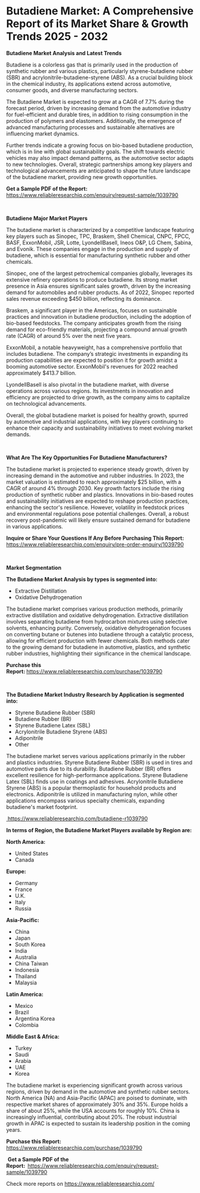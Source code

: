 <p><h1>Butadiene Market: A Comprehensive Report of its Market Share & Growth Trends 2025 - 2032</h1></p><p><strong>Butadiene Market Analysis and Latest Trends</strong></p>
<p><p>Butadiene is a colorless gas that is primarily used in the production of synthetic rubber and various plastics, particularly styrene-butadiene rubber (SBR) and acrylonitrile-butadiene-styrene (ABS). As a crucial building block in the chemical industry, its applications extend across automotive, consumer goods, and diverse manufacturing sectors. </p><p>The Butadiene Market is expected to grow at a CAGR of 7.7% during the forecast period, driven by increasing demand from the automotive industry for fuel-efficient and durable tires, in addition to rising consumption in the production of polymers and elastomers. Additionally, the emergence of advanced manufacturing processes and sustainable alternatives are influencing market dynamics. </p><p>Further trends indicate a growing focus on bio-based butadiene production, which is in line with global sustainability goals. The shift towards electric vehicles may also impact demand patterns, as the automotive sector adapts to new technologies. Overall, strategic partnerships among key players and technological advancements are anticipated to shape the future landscape of the butadiene market, providing new growth opportunities.</p></p>
<p><strong>Get a Sample PDF of the Report:&nbsp;</strong> <a href="https://www.reliableresearchiq.com/enquiry/request-sample/1039790?utm_campaign=3279&utm_medium=2&utm_source=Github&utm_content=ia&utm_term=02042025&utm_id=butadiene">https://www.reliableresearchiq.com/enquiry/request-sample/1039790</a></p>
<p>&nbsp;</p>
<p><strong>Butadiene Major Market Players</strong></p>
<p><p>The butadiene market is characterized by a competitive landscape featuring key players such as Sinopec, TPC, Braskem, Shell Chemical, CNPC, FPCC, BASF, ExxonMobil, JSR, Lotte, LyondellBasell, Ineos O&P, LG Chem, Sabina, and Evonik. These companies engage in the production and supply of butadiene, which is essential for manufacturing synthetic rubber and other chemicals.</p><p>Sinopec, one of the largest petrochemical companies globally, leverages its extensive refinery operations to produce butadiene. Its strong market presence in Asia ensures significant sales growth, driven by the increasing demand for automobiles and rubber products. As of 2022, Sinopec reported sales revenue exceeding $450 billion, reflecting its dominance.</p><p>Braskem, a significant player in the Americas, focuses on sustainable practices and innovation in butadiene production, including the adoption of bio-based feedstocks. The company anticipates growth from the rising demand for eco-friendly materials, projecting a compound annual growth rate (CAGR) of around 5% over the next five years.</p><p>ExxonMobil, a notable heavyweight, has a comprehensive portfolio that includes butadiene. The company’s strategic investments in expanding its production capabilities are expected to position it for growth amidst a booming automotive sector. ExxonMobil's revenues for 2022 reached approximately $413.7 billion.</p><p>LyondellBasell is also pivotal in the butadiene market, with diverse operations across various regions. Its investments in innovation and efficiency are projected to drive growth, as the company aims to capitalize on technological advancements.</p><p>Overall, the global butadiene market is poised for healthy growth, spurred by automotive and industrial applications, with key players continuing to enhance their capacity and sustainability initiatives to meet evolving market demands.</p></p>
<p>&nbsp;</p>
<p><strong>What Are The Key Opportunities For Butadiene Manufacturers?</strong></p>
<p><p>The butadiene market is projected to experience steady growth, driven by increasing demand in the automotive and rubber industries. In 2023, the market valuation is estimated to reach approximately $25 billion, with a CAGR of around 4% through 2030. Key growth factors include the rising production of synthetic rubber and plastics. Innovations in bio-based routes and sustainability initiatives are expected to reshape production practices, enhancing the sector's resilience. However, volatility in feedstock prices and environmental regulations pose potential challenges. Overall, a robust recovery post-pandemic will likely ensure sustained demand for butadiene in various applications.</p></p>
<p><strong>Inquire or Share Your Questions If Any Before Purchasing This Report:</strong> <a href="https://www.reliableresearchiq.com/enquiry/pre-order-enquiry/1039790?utm_campaign=3279&utm_medium=2&utm_source=Github&utm_content=ia&utm_term=02042025&utm_id=butadiene">https://www.reliableresearchiq.com/enquiry/pre-order-enquiry/1039790</a></p>
<p>&nbsp;</p>
<p><strong>Market Segmentation</strong></p>
<p><strong>The Butadiene Market Analysis by types is segmented into:</strong></p>
<p><ul><li>Extractive Distillation</li><li>Oxidative Dehydrogenation</li></ul></p>
<p><p>The butadiene market comprises various production methods, primarily extractive distillation and oxidative dehydrogenation. Extractive distillation involves separating butadiene from hydrocarbon mixtures using selective solvents, enhancing purity. Conversely, oxidative dehydrogenation focuses on converting butane or butenes into butadiene through a catalytic process, allowing for efficient production with fewer chemicals. Both methods cater to the growing demand for butadiene in automotive, plastics, and synthetic rubber industries, highlighting their significance in the chemical landscape.</p></p>
<p><strong>Purchase this Report:&nbsp;</strong><a href="https://www.reliableresearchiq.com/purchase/1039790?utm_campaign=3279&utm_medium=2&utm_source=Github&utm_content=ia&utm_term=02042025&utm_id=butadiene">https://www.reliableresearchiq.com/purchase/1039790</a></p>
<p>&nbsp;</p>
<p><strong>The Butadiene Market Industry Research by Application is segmented into:</strong></p>
<p><ul><li>Styrene Butadiene Rubber (SBR)</li><li>Butadiene Rubber (BR)</li><li>Styrene Butadiene Latex (SBL)</li><li>Acrylonitrile Butadiene Styrene (ABS)</li><li>Adiponitrile</li><li>Other</li></ul></p>
<p><p>The butadiene market serves various applications primarily in the rubber and plastics industries. Styrene Butadiene Rubber (SBR) is used in tires and automotive parts due to its durability. Butadiene Rubber (BR) offers excellent resilience for high-performance applications. Styrene Butadiene Latex (SBL) finds use in coatings and adhesives. Acrylonitrile Butadiene Styrene (ABS) is a popular thermoplastic for household products and electronics. Adiponitrile is utilized in manufacturing nylon, while other applications encompass various specialty chemicals, expanding butadiene's market footprint.</p></p>
<p><a href="https://www.reliableresearchiq.com/butadiene-r1039790?utm_campaign=3279&utm_medium=2&utm_source=Github&utm_content=ia&utm_term=02042025&utm_id=butadiene">&nbsp;https://www.reliableresearchiq.com/butadiene-r1039790</a></p>
<p><strong>In terms of Region, the Butadiene Market Players available by Region are:</strong></p>
<p>
    <p> <strong> North America: </strong>
        <ul>
            <li>United States</li>
            <li>Canada</li>
        </ul>
        </p> 
    <p> <strong> Europe: </strong>
        <ul>
            <li>Germany</li>
            <li>France</li>
            <li>U.K.</li>
            <li>Italy</li>
            <li>Russia</li>
        </ul>
        </p> 
    <p> <strong> Asia-Pacific: </strong>
        <ul>
            <li>China</li>
            <li>Japan</li>
            <li>South Korea</li>
            <li>India</li>
            <li>Australia</li>
            <li>China Taiwan</li>
            <li>Indonesia</li>
            <li>Thailand</li>
            <li>Malaysia</li>
        </ul>
        </p> 
    <p> <strong> Latin America: </strong>
        <ul>
            <li>Mexico</li>
            <li>Brazil</li>
            <li>Argentina Korea</li>
            <li>Colombia</li>
        </ul>
        </p> 
    <p> <strong> Middle East & Africa: </strong>
        <ul>
            <li>Turkey</li>
            <li>Saudi</li>
            <li>Arabia</li>
            <li>UAE</li>
            <li>Korea</li>
        </ul>
    </p>
    </p>
<p><p>The butadiene market is experiencing significant growth across various regions, driven by demand in the automotive and synthetic rubber sectors. North America (NA) and Asia-Pacific (APAC) are poised to dominate, with respective market shares of approximately 30% and 35%. Europe holds a share of about 25%, while the USA accounts for roughly 10%. China is increasingly influential, contributing about 20%. The robust industrial growth in APAC is expected to sustain its leadership position in the coming years.</p></p>
<p><strong>Purchase this Report: </strong><a href="https://www.reliableresearchiq.com/purchase/1039790?utm_campaign=3279&utm_medium=2&utm_source=Github&utm_content=ia&utm_term=02042025&utm_id=butadiene">https://www.reliableresearchiq.com/purchase/1039790</a></p>
<p>&nbsp;<strong>Get a Sample PDF of the Report:&nbsp;&nbsp;</strong><a href="https://www.reliableresearchiq.com/enquiry/request-sample/1039790?utm_campaign=3279&utm_medium=2&utm_source=Github&utm_content=ia&utm_term=02042025&utm_id=butadiene">https://www.reliableresearchiq.com/enquiry/request-sample/1039790</a></p>
<p><strong></strong></p>
<p>Check more reports on <a href="https://www.reliableresearchiq.com/?utm_campaign=3279&utm_medium=2&utm_source=Github&utm_content=ia&utm_term=02042025&utm_id=butadiene">https://www.reliableresearchiq.com/</a></p>